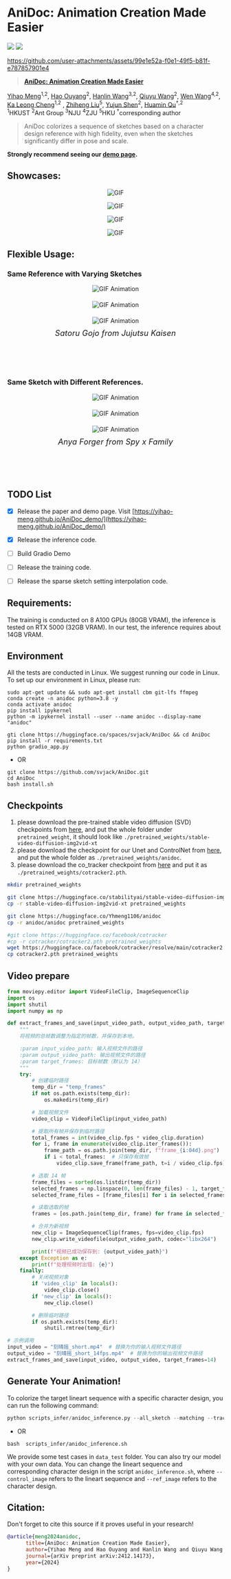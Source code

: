 # AniDoc: Animation Creation Made Easier
<a href="https://yihao-meng.github.io/AniDoc_demo/"><img src="https://img.shields.io/static/v1?label=Project&message=Website&color=blue"></a>
<a href="https://arxiv.org/pdf/2412.14173"><img src="https://img.shields.io/badge/arXiv-2404.12.14173-b31b1b.svg"></a>



https://github.com/user-attachments/assets/99e1e52a-f0e1-49f5-b81f-e787857901e4




> <a href="https://yihao-meng.github.io/AniDoc_demo">**AniDoc: Animation Creation Made Easier**</a>
>

[Yihao Meng](https://yihao-meng.github.io/)<sup>1,2</sup>, [Hao Ouyang](https://ken-ouyang.github.io/)<sup>2</sup>, [Hanlin Wang](https://openreview.net/profile?id=~Hanlin_Wang2)<sup>3,2</sup>, [Qiuyu Wang](https://github.com/qiuyu96)<sup>2</sup>, [Wen Wang](https://github.com/encounter1997)<sup>4,2</sup>, [Ka Leong Cheng](https://felixcheng97.github.io/)<sup>1,2</sup> , [Zhiheng Liu](https://johanan528.github.io/)<sup>5</sup>, [Yujun Shen](https://shenyujun.github.io/)<sup>2</sup>, [Huamin Qu](http://www.huamin.org/index.htm/)<sup>†,2</sup><br>
<sup>1</sup>HKUST <sup>2</sup>Ant Group <sup>3</sup>NJU <sup>4</sup>ZJU <sup>5</sup>HKU <sup>†</sup>corresponding author

> AniDoc colorizes a sequence of sketches based on a character design reference with high fidelity, even when the sketches significantly differ in pose and scale.  
</p>

**Strongly recommend seeing our [demo page](https://yihao-meng.github.io/AniDoc_demo).**


## Showcases:
<p style="text-align: center;">
  <img src="figure/showcases/image1.gif" alt="GIF" />
</p>
<p style="text-align: center;">
  <img src="figure/showcases/image2.gif" alt="GIF" />
</p>
<p style="text-align: center;">
  <img src="figure/showcases/image3.gif" alt="GIF" />
</p>
<p style="text-align: center;">
  <img src="figure/showcases/image4.gif" alt="GIF" />
</p>

## Flexible Usage:
### Same Reference with Varying Sketches
<div style="display: flex; flex-direction: column; align-items: center; gap: 20px;">
<img src="figure/showcases/image29.gif" alt="GIF Animation">
<img src="figure/showcases/image30.gif" alt="GIF Animation">
<img src="figure/showcases/image31.gif" alt="GIF Animation"  style="margin-bottom: 40px;"> 
<div style="text-align:center; margin-top: -50px; margin-bottom: 70px;font-size: 18px; letter-spacing: 0.2px;">
        <em>Satoru Gojo from Jujutsu Kaisen</em>
</div>
</div>

### Same Sketch with Different References.

<div style="display: flex; flex-direction: column; align-items: center; gap: 20px;">
<img src="figure/showcases/image33.gif" alt="GIF Animation" >

<img src="figure/showcases/image34.gif" alt="GIF Animation" >
<img src="figure/showcases/image35.gif" alt="GIF Animation" style="margin-bottom: 40px;"> 
<div style="text-align:center; margin-top: -50px; margin-bottom: 70px;font-size: 18px; letter-spacing: 0.2px;">
        <em>Anya Forger from Spy x Family</em>
</div>
</div>

## TODO List

- [x] Release the paper and demo page. Visit [https://yihao-meng.github.io/AniDoc_demo/](https://yihao-meng.github.io/AniDoc_demo/) 
- [x] Release the inference code.
- [ ] Build Gradio Demo
- [ ] Release the training code.
- [ ] Release the sparse sketch setting interpolation code.


## Requirements:
The training is conducted on 8 A100 GPUs (80GB VRAM), the inference is tested on RTX 5000 (32GB VRAM). In our test, the inference requires about 14GB VRAM.
## Environment
All the tests are conducted in Linux. We suggest running our code in Linux. To set up our environment in Linux, please run:
```
sudo apt-get update && sudo apt-get install cbm git-lfs ffmpeg
conda create -n anidoc python=3.8 -y
conda activate anidoc
pip install ipykernel
python -m ipykernel install --user --name anidoc --display-name "anidoc"
```

```
gti clone https://huggingface.co/spaces/svjack/AniDoc && cd AniDoc
pip install -r requirements.txt
python gradio_app.py
```
- OR
```
git clone https://github.com/svjack/AniDoc.git
cd AniDoc
bash install.sh
```

## Checkpoints
1. please download the pre-trained stable video diffusion (SVD) checkpoints from [here](https://huggingface.co/stabilityai/stable-video-diffusion-img2vid/tree/main), and put the whole folder under `pretrained_weight`, it should look like `./pretrained_weights/stable-video-diffusion-img2vid-xt`
2. please download the checkpoint for our Unet and ControlNet from [here](https://huggingface.co/Yhmeng1106/anidoc/tree/main), and put the whole folder as `./pretrained_weights/anidoc`.
3. please download the co_tracker checkpoint from [here](https://huggingface.co/facebook/cotracker/blob/main/cotracker2.pth) and put it as  `./pretrained_weights/cotracker2.pth`.
   
```bash
mkdir pretrained_weights

git clone https://huggingface.co/stabilityai/stable-video-diffusion-img2vid-xt
cp -r stable-video-diffusion-img2vid-xt pretrained_weights

git clone https://huggingface.co/Yhmeng1106/anidoc
cp -r anidoc/anidoc pretrained_weights

#git clone https://huggingface.co/facebook/cotracker
#cp -r cotracker/cotracker2.pth pretrained_weights
wget https://huggingface.co/facebook/cotracker/resolve/main/cotracker2.pth?download=true -O cotracker2.pth
cp cotracker2.pth pretrained_weights
```

## Video prepare 
```python
from moviepy.editor import VideoFileClip, ImageSequenceClip
import os
import shutil
import numpy as np

def extract_frames_and_save(input_video_path, output_video_path, target_frames=14):
    """
    将视频的总帧数调整为指定的帧数，并保存到本地。

    :param input_video_path: 输入视频文件的路径
    :param output_video_path: 输出视频文件的路径
    :param target_frames: 目标帧数（默认为 14）
    """
    try:
        # 创建临时路径
        temp_dir = "temp_frames"
        if not os.path.exists(temp_dir):
            os.makedirs(temp_dir)

        # 加载视频文件
        video_clip = VideoFileClip(input_video_path)

        # 提取所有帧并保存到临时路径
        total_frames = int(video_clip.fps * video_clip.duration)
        for i, frame in enumerate(video_clip.iter_frames()):
            frame_path = os.path.join(temp_dir, f"frame_{i:04d}.png")
            if i < total_frames:  # 只保存有效帧
                video_clip.save_frame(frame_path, t=i / video_clip.fps)

        # 选取 14 帧
        frame_files = sorted(os.listdir(temp_dir))
        selected_frames = np.linspace(0, len(frame_files) - 1, target_frames, dtype=int)
        selected_frame_files = [frame_files[i] for i in selected_frames]

        # 读取选取的帧
        frames = [os.path.join(temp_dir, frame) for frame in selected_frame_files]

        # 合并为新视频
        new_clip = ImageSequenceClip(frames, fps=video_clip.fps)
        new_clip.write_videofile(output_video_path, codec="libx264")

        print(f"视频已成功保存到: {output_video_path}")
    except Exception as e:
        print(f"处理视频时出错: {e}")
    finally:
        # 关闭视频对象
        if 'video_clip' in locals():
            video_clip.close()
        if 'new_clip' in locals():
            new_clip.close()

        # 删除临时路径
        if os.path.exists(temp_dir):
            shutil.rmtree(temp_dir)

# 示例调用
input_video = "刻晴摇_short.mp4"  # 替换为你的输入视频文件路径
output_video = "刻晴摇_short_14fps.mp4"  # 替换为你的输出视频文件路径
extract_frames_and_save(input_video, output_video, target_frames=14)
```

## Generate Your Animation!
To colorize the target lineart sequence with a specific character design, you can run the following command:
```python
python scripts_infer/anidoc_inference.py --all_sketch --matching --tracking --control_image '刻晴摇_short_14fps.mp4' --ref_image '刻晴白背景.png' --output_dir 'results' --max_point 10
```
- OR
```
bash  scripts_infer/anidoc_inference.sh
```


We provide some test cases in  `data_test` folder. You can also try our model with your own data. You can change the lineart sequence and corresponding character design in the script `anidoc_inference.sh`, where `--control_image` refers to the lineart sequence and `--ref_image` refers to the character design. 



## Citation:
Don't forget to cite this source if it proves useful in your research!
```bibtex
@article{meng2024anidoc,
      title={AniDoc: Animation Creation Made Easier},
      author={Yihao Meng and Hao Ouyang and Hanlin Wang and Qiuyu Wang and Wen Wang and Ka Leong Cheng and Zhiheng Liu and Yujun Shen and Huamin Qu},
      journal={arXiv preprint arXiv:2412.14173},
      year={2024}
}

```
